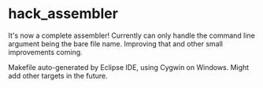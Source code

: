 # hack_assembler
It's now a complete assembler! Currently can only handle the command line argument being the bare file name. Improving that and other small improvements coming.

Makefile auto-generated by Eclipse IDE, using Cygwin on Windows. Might add other targets in the future.
